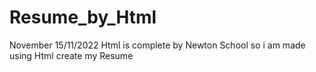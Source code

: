 # Resume_by_Html
November 15/11/2022 Html is complete by Newton School so i am made using Html create my Resume
